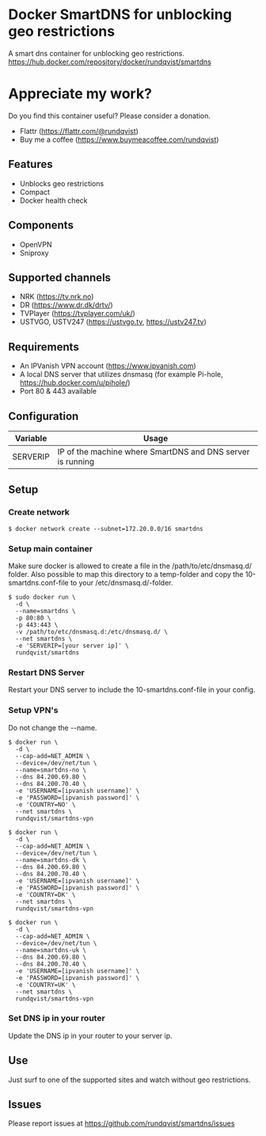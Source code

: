 # Docker SmartDNS for unblocking geo restrictions
A smart dns container for unblocking geo restrictions.  
https://hub.docker.com/repository/docker/rundqvist/smartdns

# Appreciate my work?
Do you find this container useful? Please consider a donation.
* Flattr (https://flattr.com/@rundqvist)
* Buy me a coffee (https://www.buymeacoffee.com/rundqvist)

## Features
* Unblocks geo restrictions
* Compact
* Docker health check

## Components
* OpenVPN
* Sniproxy

## Supported channels
* NRK (https://tv.nrk.no)
* DR (https://www.dr.dk/drtv/)
* TVPlayer (https://tvplayer.com/uk/)
* USTVGO, USTV247 (https://ustvgo.tv, https://ustv247.tv)

## Requirements
* An IPVanish VPN account (https://www.ipvanish.com)
* A local DNS server that utilizes dnsmasq (for example Pi-hole, https://hub.docker.com/u/pihole/)
* Port 80 & 443 available

## Configuration
| Variable | Usage |
|----------|-------|
| SERVERIP | IP of the machine where SmartDNS and DNS server is running |

## Setup

### Create network
```
$ docker network create --subnet=172.20.0.0/16 smartdns
```

### Setup main container
Make sure docker is allowed to create a file in the /path/to/etc/dnsmasq.d/ folder.
Also possible to map this directory to a temp-folder and copy the 10-smartdns.conf-file to your /etc/dnsmasq.d/-folder.
```
$ sudo docker run \
  -d \
  --name=smartdns \
  -p 80:80 \
  -p 443:443 \
  -v /path/to/etc/dnsmasq.d:/etc/dnsmasq.d/ \
  --net smartdns \
  -e 'SERVERIP=[your server ip]' \
  rundqvist/smartdns
```

### Restart DNS Server
Restart your DNS server to include the 10-smartdns.conf-file in your config.

### Setup VPN's
Do not change the --name.

```
$ docker run \
  -d \
  --cap-add=NET_ADMIN \
  --device=/dev/net/tun \
  --name=smartdns-no \
  --dns 84.200.69.80 \
  --dns 84.200.70.40 \
  -e 'USERNAME=[ipvanish username]' \
  -e 'PASSWORD=[ipvanish password]' \
  -e 'COUNTRY=NO' \
  --net smartdns \
  rundqvist/smartdns-vpn

$ docker run \
  -d \
  --cap-add=NET_ADMIN \
  --device=/dev/net/tun \
  --name=smartdns-dk \
  --dns 84.200.69.80 \
  --dns 84.200.70.40 \
  -e 'USERNAME=[ipvanish username]' \
  -e 'PASSWORD=[ipvanish password]' \
  -e 'COUNTRY=DK' \
  --net smartdns \
  rundqvist/smartdns-vpn

$ docker run \
  -d \
  --cap-add=NET_ADMIN \
  --device=/dev/net/tun \
  --name=smartdns-uk \
  --dns 84.200.69.80 \
  --dns 84.200.70.40 \
  -e 'USERNAME=[ipvanish username]' \
  -e 'PASSWORD=[ipvanish password]' \
  -e 'COUNTRY=UK' \
  --net smartdns \
  rundqvist/smartdns-vpn
```
### Set DNS ip in your router
Update the DNS ip in your router to your server ip.

## Use
Just surf to one of the supported sites and watch without geo restrictions.

## Issues
Please report issues at https://github.com/rundqvist/smartdns/issues